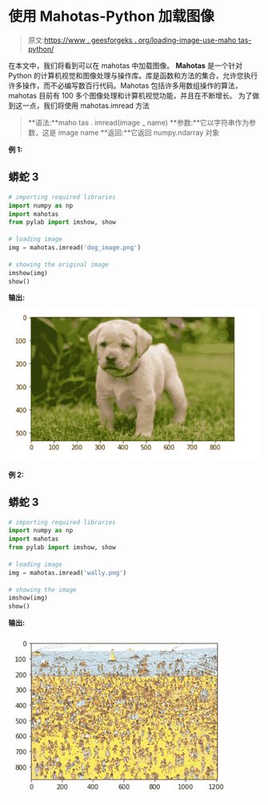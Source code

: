 # 使用 Mahotas-Python 加载图像

> 原文:[https://www . geesforgeks . org/loading-image-use-maho tas-python/](https://www.geeksforgeeks.org/loading-image-using-mahotas-python/)

在本文中，我们将看到可以在 mahotas 中加载图像。 **Mahotas** 是一个针对 Python 的计算机视觉和图像处理与操作库。库是函数和方法的集合，允许您执行许多操作，而不必编写数百行代码。Mahotas 包括许多用数组操作的算法，mahotas 目前有 100 多个图像处理和计算机视觉功能，并且在不断增长。
为了做到这一点，我们将使用 mahotas.imread 方法

> **语法:**maho tas . imread(image _ name)
> **参数:**它以字符串作为参数，这是 image name
> **返回:**它返回 numpy.ndarray 对象

**例 1:**

## 蟒蛇 3

```py
# importing required libraries
import numpy as np
import mahotas
from pylab import imshow, show

# loading image
img = mahotas.imread('dog_image.png')

# showing the original image
imshow(img)
show()
```

**输出:**

![](img/dc49fefbd70e31f055e629e2096daf6c.png)

**例 2:**

## 蟒蛇 3

```py
# importing required libraries
import numpy as np
import mahotas
from pylab import imshow, show

# loading image
img = mahotas.imread('wally.png')

# showing the image
imshow(img)
show()
```

**输出:**

![](img/05d2aada6ba364fdc4fb54d86c849d37.png)